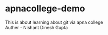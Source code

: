 # apnacollege-demo
This is about learning about git via apna college
<br>
Auther - Nishant Dinesh Gupta
